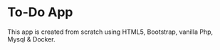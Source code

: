 # To-Do App

This app is created from scratch using HTML5, Bootstrap, vanilla Php, Mysql & Docker.

